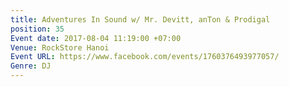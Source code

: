 ```yaml
---
title: Adventures In Sound w/ Mr. Devitt, anTon & Prodigal
position: 35
Event date: 2017-08-04 11:19:00 +07:00
Venue: RockStore Hanoi
Event URL: https://www.facebook.com/events/1760376493977057/
Genre: DJ
---
```


